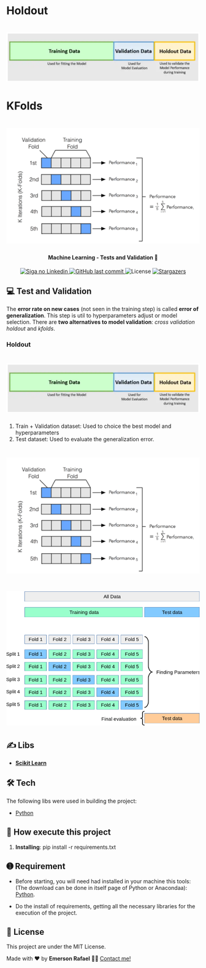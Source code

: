 <h1> Holdout </h1>

<h1 align="center">
    <img alt="Machine Learning - Tests and Validation - Holdout" title="#TEST_VALIDATION_HOLDOUT" src="./assets/Holdout_i.png" />
</h1>

<h1> KFolds </h1>

<h1 align="center">
    <img alt="Machine Learning - Tests and Validation - Kfolds" title="#TEST_VALIDATION_KFOLDS" src="./assets/kfolds.png" />
</h1>

<h4 align="center"> 
	Machine Learning - Tests and Validation 🚀
</h4>

<p align="center">
  	
  <a href="https://www.linkedin.com/in/emerson-rafael/">
    <img alt="Siga no Linkedin" src="https://img.shields.io/badge/LinkedIn-0077B5?style=for-the-badge&logo=linkedin&logoColor=white">
  </a>
	
  
  <a href="https://github.com/emersonrafaels/machine_learning/commits/main">
    <img alt="GitHub last commit" src="https://img.shields.io/github/last-commit/emersonrafaels/machine_learning">
  </a>

  <img alt="License" src="https://img.shields.io/badge/license-MIT-brightgreen">
   <a href="https://github.com/emersonrafaels/machine_learning/stargazers">
    <img alt="Stargazers" src="https://img.shields.io/github/stars/emersonrafaels/machine_learning?style=social">
  </a>
</p>


## 💻 Test and Validation

The **error rate on new cases** (not seen in the training step) is called **error of generalization**. 
This step is util to hyperparameters adjust or model selection. 
There are **two alternatives to model validation**: *cross validation holdout* and *kfolds*.

### Holdout

<h1 align="center">
    <img alt="Machine Learning - Tests and Validation - Holdout" title="#TEST_VALIDATION_HOLDOUT" src="./assets/Holdout_i.png" />
</h1>

1. Train + Validation dataset: Used to choice the best model and hyperparameters
2. Test dataset: Used to evaluate the generalization error.

### 

<h1 align="center">
    <img alt="Machine Learning - Tests and Validation - Kfolds" title="#TEST_VALIDATION_KFOLDS" src="./assets/kfolds.png" />
</h1>

<h1 align="center">
    <img alt="Machine Learning - Tests and Validation - Kfolds" title="#TEST_VALIDATION_KFOLDS" src="./assets/grid_search_cross_validation.png" />
</h1>

## ✍️  Libs

 - **[Scikit Learn](https://scikit-learn.org/)**

## 🛠  Tech

The following libs were used in building the project:

- [Python]

## 🚀 How execute this project

1. **Installing**: pip install -r requirements.txt

## ➊ Requirement

- Before starting, you will need had installed in your machine this tools: (The download can be done in itself page of Python or Anacondaa):
[Python](https://www.anaconda.com/products/individual).

- Do the install of requirements, getting all the necessary libraries for the execution of the project.

## 📝 License

This project are under the MIT License.

Made with ❤️ by **Emerson Rafael** 👋🏽 [Contact me!](https://www.linkedin.com/in/emerson-rafael/)

[Python]: https://www.python.org/downloads/